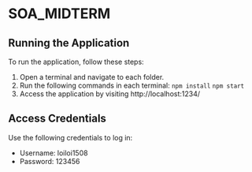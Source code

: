 # SOA_MIDTERM

## Running the Application
To run the application, follow these steps:
1. Open a terminal and navigate to each folder.
2. Run the following commands in each terminal:
`npm install`
`npm start`
3. Access the application by visiting http://localhost:1234/
## Access Credentials
Use the following credentials to log in:
- Username: loiloi1508
- Password: 123456

